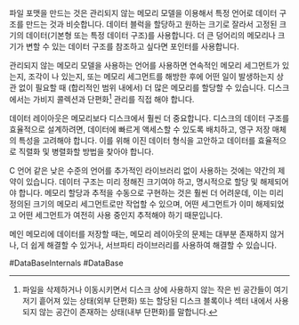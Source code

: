 파일 포맷을 만드는 것은 관리되지 않는 메모리 모델을 이용해서 특정 언어로 데이터 구조를 만드는 것과 비슷합니다. 데이터 블럭을 할당하고 원하는 크기로 잘라서 고정된 크기의 데이터(기본형 또는 특정 데이터 구조)를 사용합니다. 더 큰 덩어리의 메모리나 크기가 변할 수 있는 데이터 구조를 참조하고 싶다면 포인터를 사용합니다.

관리되지 않는 메모리 모델을 사용하는 언어를 사용하면 연속적인 메모리 세그먼트가 있는지, 조각이 나 있는지, 또는 메모리 세그먼트를 해방한 후에 어떤 일이 발생하는지 상관 없이 필요할 때 (합리적인 범위 내에서) 더 많은 메모리를 할당할 수 있습니다. 디스크에서는 가비지 콜렉션과 단편화[^1] 관리를 직접 해야 합니다.

데이터 레이아웃은 메모리보다 디스크에서 훨씬 더 중요합니다. 디스크의 데이터 구조를 효율적으로 설계하려면, 데이터에 빠르게 액세스할 수 있도록 배치하고, 영구 저장 매체의 특성을 고려해야 합니다. 이를 위해 이진 데이터 형식을 고안하고 데이터를 효율적으로 직렬화 및 병렬화할 방법을 찾아야 합니다.

C 언어 같은 낮은 수준의 언어를 추가적인 라이브러리 없이 사용하는 것에는 약간의 제약이 있습니다. 데이터 구조는 미리 정해진 크기여야 하고, 명시적으로 할당 및 해제되어야 합니다. 메모리 할당과 추적을 수동으로 구현하는 것은 훨씬 더 어려운데, 이는 미리 정의된 크기의 메모리 세그먼트로만 작업할 수 있으며, 어떤 세그먼트가 이미 해제되었고 어떤 세그먼트가 여전히 사용 중인지 추적해야 하기 때문입니다.

메인 메모리에 데이터를 저장할 때는, 메모리 레이아웃의 문제는 대부분 존재하지 않거나, 더 쉽게 해결할 수 있거나, 서브파티 라이브러리를 사용하여 해결할 수 있습니다. 


#DataBaseInternals #DataBase 

[^1]: 파일을 삭제하거나 이동시키면서 디스크 상에 사용하지 않는 작은 빈 공간들이 여기저기 흩어져 있는 상태(외부 단편화) 또는 할당된 디스크 블록이나 섹터 내에서 사용되지 않는 공간이 존재하는 상태(내부 단편화)를 말합니다.